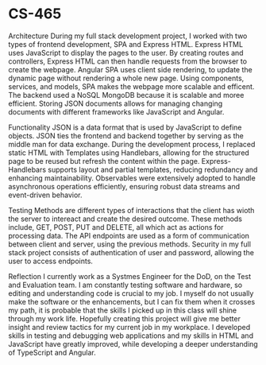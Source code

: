 # CS-465

Architecture
During my full stack development project, I worked with two types of frontend development, SPA and Express HTML. Express HTML uses JavaScript to display the pages to the user. By creating routes and controllers, Express HTML can then handle requests from the browser to create the webpage. Angular SPA uses client side rendering, to update the dynamic page without rendering a whole new page. Using components, services, and models, SPA makes the webpage more scalable and efficent. The backend used a NoSQL MongoDB because it is scalable and moree efficient. Storing JSON documents allows for managing changing documents with different frameworks like JavaScript and Angular.

Functionality
JSON is a data format that is used by JavaScript to define objects. JSON ties the frontend and backend together by serving as the middle man for data exchange. During the development process, I replaced static HTML with Templates using Handlebars, allowing for the structured page to be reused but refresh the content within the page. Express-Handlebars supports layout and partial templates, reducing redundancy and enhancing maintainability. Observables were extensively adopted to handle asynchronous operations efficiently, ensuring robust data streams and event-driven behavior.

Testing
Methods are different types of interactions that the client has wioth the server to intereact and create the desired outcome. These methods include, GET, POST, PUT and DELETE, all which act as actions for processing data. The API endpoints are used as a form of communication between client and server, using the previous methods. Security in my full stack project consists of authentication of user and password, allowing the user to access endpoints. 

Reflection
I currently work as a Systmes Engineer for the DoD, on the Test and Evaluation team. I am constantly testing software and hardware, so editing and understanding code is crucial to my job. I myself do not usually make the software or the enhancements, but I can fix them when it crosses my path, it is probable that the skills I picked up in this class will shine through my work life. Hopefully creating this project will give me better insight and review tactics for my current job in my workplace. I developed skills in testing and debugging web applications and my skills in HTML and JavaScript have greatly improved, while developing a deeper understanding of TypeScript and Angular.
